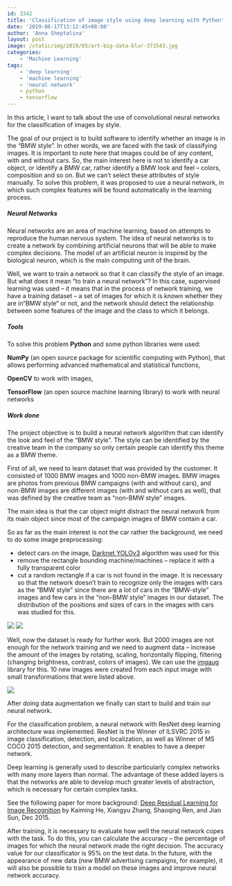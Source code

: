 ```yaml
---
id: 3342
title: 'Classification of image style using deep learning with Python'
date: '2019-06-17T13:12:45+08:00'
author: 'Anna Sheptalina'
layout: post
image: /static/img/2019/05/art-big-data-blur-373543.jpg
categories:
    - 'Machine Learning'
tags:
    - 'deep learning'
    - 'machine learning'
    - 'neural network'
    - python
    - tensorflow
---
```


In this article, I want to talk about the use of convolutional neural networks for the classification of images by style.

The goal of our project is to build software to identify whether an image is in the “BMW style”. In other words, we are faced with the task of classifying images. It is important to note here that images could be of any content, with and without cars. So, the main interest here is not to identify a car object, or identify a BMW car, rather identify a BMW look and feel – colors, composition and so on. But we can’t select these attributes of style manually. To solve this problem, it was proposed to use a neural network, in which such complex features will be found automatically in the learning process.

##### Neural Networks

Neural networks are an area of machine learning, based on attempts to reproduce the human nervous system. The idea of neural networks is to create a network by combining artificial neurons that will be able to make complex decisions. The model of an artificial neuron is inspired by the biological neuron, which is the main computing unit of the brain. 

Well, we want to train a network so that it can classify the style of an image. But what does it mean “to train a neural network”? In this case, supervised learning was used – it means that in the process of network training, we have a training dataset – a set of images for which it is known whether they are in“BMW style“ or not, and the network should detect the relationship between some features of the image and the class to which it belongs.

##### Tools

To solve this problem **Python** and some python libraries were used:

**NumPy** (an open source package for scientific computing with Python), that allows performing advanced mathematical and statistical functions,

**OpenCV** to work with images,

**TensorFlow** (an open source machine learning library) to work with neural networks

##### Work done

The project objective is to build a neural network algorithm that can identify the look and feel of the “BMW style”. The style can be identified by the creative team in the company so only certain people can identify this theme as a BMW theme.

First of all, we need to learn dataset that was provided by the customer. It consisted of 1000 BMW images and 1000 non-BMW images. BMW images are photos from previous BMW campaigns (with and without cars), and non-BMW images are different images (with and without cars as well), that was defined by the creative team as “non-BMW style” images.

The main idea is that the car object might distract the neural network from its main object since most of the campaign images of BMW contain a car. 

So as far as the main interest is not the car rather the background, we need to do some image preprocessing:

- detect cars on the image, [Darknet YOLOv3](https://pjreddie.com/darknet/yolo/) algorithm was used for this
- remove the rectangle bounding machine/machines – replace it with a fully transparent color
- cut a random rectangle if a car is not found in the image. It is necessary so that the network doesn’t train to recognize only the images with cars as the “BMW style” since there are a lot of cars in the “BMW-style” images and few cars in the “non-BMW style” images in our dataset. The distribution of the positions and sizes of cars in the images with cars was studied for this.

[![](https://issart.com/blog/wp-content/uploads/2019/05/bmw_removed-276x300.jpg)](https://issart.com/blog/wp-content/uploads/2019/05/bmw_removed.jpg) [![](https://issart.com/blog/wp-content/uploads/2019/05/sea_removed-276x300.jpg)](https://issart.com/blog/wp-content/uploads/2019/05/sea_removed.jpg)

Well, now the dataset is ready for further work. But 2000 images are not enough for the network training and we need to augment data – increase the amount of the images by rotating, scaling, horizontally flipping, filtering (changing brightness, contrast, colors of images). We can use the [imgaug](https://github.com/aleju/imgaug) library for this. 10 new images were created from each input image with small transformations that were listed above.

[![](https://issart.com/blog/wp-content/uploads/2019/05/bmw_aug-300x300.jpg)](https://issart.com/blog/wp-content/uploads/2019/05/bmw_aug.jpg)

After doing data augmentation we finally can start to build and train our neural network.

For the classification problem, a neural network with ResNet deep learning architecture was implemented. ResNet is the Winner of ILSVRC 2015 in image classification, detection, and localization, as well as Winner of MS COCO 2015 detection, and segmentation. It enables to have a deeper network. 

Deep learning is generally used to describe particularly complex networks with many more layers than normal. The advantage of these added layers is that the networks are able to develop much greater levels of abstraction, which is necessary for certain complex tasks.

See the following paper for more background: [Deep Residual Learning for Image Recognition](https://arxiv.org/pdf/1512.03385.pdf) by Kaiming He, Xiangyu Zhang, Shaoqing Ren, and Jian Sun, Dec 2015.

After training, it is necessary to evaluate how well the neural network copes with the task. To do this, you can calculate the accuracy – the percentage of images for which the neural network made the right decision. The accuracy value for our classificator is 95% on the test data. In the future, with the appearance of new data (new BMW advertising campaigns, for example), it will also be possible to train a model on these images and improve neural network accuracy.